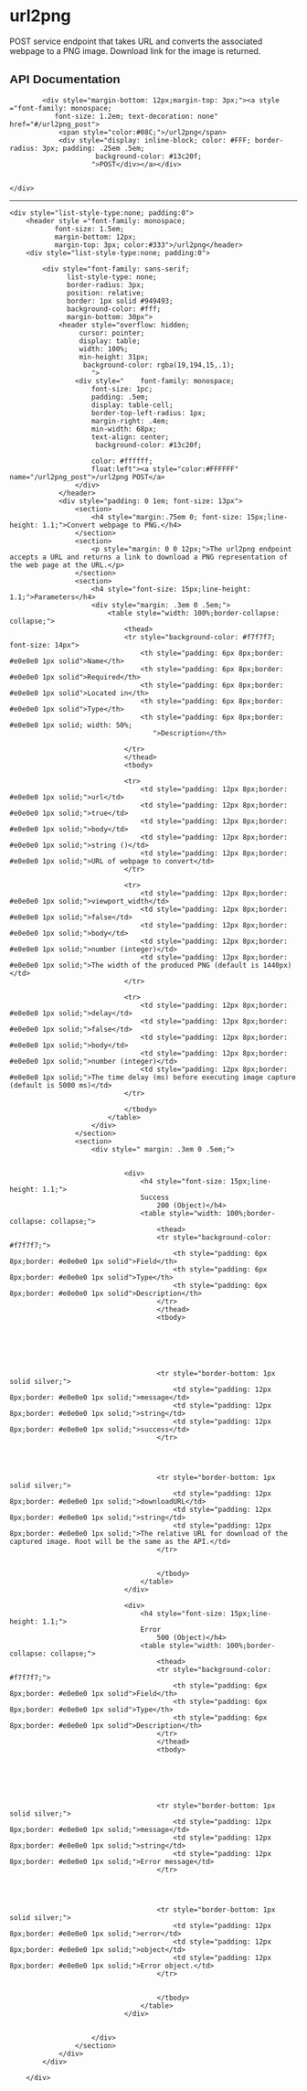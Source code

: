 # url2png
POST service endpoint that takes URL and converts the associated webpage to a PNG image.  Download link for the image is returned.

<div style="font-family: sans-serif;">
    <h2>API Documentation</h2>
    <div style="list-style-type:none; padding:0;" >
        
        
            <div style="margin-bottom: 12px;margin-top: 3px;"><a style ="font-family: monospace;
               font-size: 1.2em; text-decoration: none" href="#/url2png_post">
                <span style="color:#08C;">/url2png</span>
                <div style="display: inline-block; color: #FFF; border-radius: 3px; padding: .25em .5em;
                         background-color: #13c20f;
                        ">POST</div></a></div>
        
    
    </div>
</div>

<hr>

<div style="list-style-type:none; padding:0; font-family: sans-serif;">
    
    <div style="list-style-type:none; padding:0">
        <header style ="font-family: monospace;
               font-size: 1.5em;
               margin-bottom: 12px;
               margin-top: 3px; color:#333">/url2png</header>
        <div style="list-style-type:none; padding:0">
            
            <div style="font-family: sans-serif;
                  list-style-type: none;
                  border-radius: 3px;
                  position: relative;
                  border: 1px solid #949493;
                  background-color: #fff;
                  margin-bottom: 30px">
                <header style="overflow: hidden;
                     cursor: pointer;
                     display: table;
                     width: 100%;
                     min-height: 31px;
                      background-color: rgba(19,194,15,.1);
                        ">
                    <div style="    font-family: monospace;
                        font-size: 1pc;
                        padding: .5em;
                        display: table-cell;
                        border-top-left-radius: 1px;
                        margin-right: .4em;
                        min-width: 68px;
                        text-align: center;
                         background-color: #13c20f;
                        
                        color: #ffffff;
                        float:left"><a style="color:#FFFFFF" name="/url2png_post">/url2png POST</a>
                    </div>
                </header>
                <div style="padding: 0 1em; font-size: 13px">
                    <section>
                        <h4 style="margin:.75em 0; font-size: 15px;line-height: 1.1;">Convert webpage to PNG.</h4>
                    </section>
                    <section>
                        <p style="margin: 0 0 12px;">The url2png endpoint accepts a URL and returns a link to download a PNG representation of the web page at the URL.</p>
                    </section>
                    <section>
                        <h4 style="font-size: 15px;line-height: 1.1;">Parameters</h4>
                        <div style="margin: .3em 0 .5em;">
                            <table style="width: 100%;border-collapse: collapse;">
                                <thead>
                                <tr style="background-color: #f7f7f7; font-size: 14px">
                                    <th style="padding: 6px 8px;border: #e0e0e0 1px solid">Name</th>
                                    <th style="padding: 6px 8px;border: #e0e0e0 1px solid">Required</th>
                                    <th style="padding: 6px 8px;border: #e0e0e0 1px solid">Located in</th>
                                    <th style="padding: 6px 8px;border: #e0e0e0 1px solid">Type</th>
                                    <th style="padding: 6px 8px;border: #e0e0e0 1px solid; width: 50%;
                                       ">Description</th>

                                </tr>
                                </thead>
                                <tbody>
                                
                                <tr>
                                    <td style="padding: 12px 8px;border: #e0e0e0 1px solid;">url</td>
                                    <td style="padding: 12px 8px;border: #e0e0e0 1px solid;">true</td>
                                    <td style="padding: 12px 8px;border: #e0e0e0 1px solid;">body</td>
                                    <td style="padding: 12px 8px;border: #e0e0e0 1px solid;">string ()</td>
                                    <td style="padding: 12px 8px;border: #e0e0e0 1px solid;">URL of webpage to convert</td>
                                </tr>
                                
                                <tr>
                                    <td style="padding: 12px 8px;border: #e0e0e0 1px solid;">viewport_width</td>
                                    <td style="padding: 12px 8px;border: #e0e0e0 1px solid;">false</td>
                                    <td style="padding: 12px 8px;border: #e0e0e0 1px solid;">body</td>
                                    <td style="padding: 12px 8px;border: #e0e0e0 1px solid;">number (integer)</td>
                                    <td style="padding: 12px 8px;border: #e0e0e0 1px solid;">The width of the produced PNG (default is 1440px)</td>
                                </tr>
                                
                                <tr>
                                    <td style="padding: 12px 8px;border: #e0e0e0 1px solid;">delay</td>
                                    <td style="padding: 12px 8px;border: #e0e0e0 1px solid;">false</td>
                                    <td style="padding: 12px 8px;border: #e0e0e0 1px solid;">body</td>
                                    <td style="padding: 12px 8px;border: #e0e0e0 1px solid;">number (integer)</td>
                                    <td style="padding: 12px 8px;border: #e0e0e0 1px solid;">The time delay (ms) before executing image capture (default is 5000 ms)</td>
                                </tr>
                                
                                </tbody>
                            </table>
                        </div>
                    </section>
                    <section>
                        <div style=" margin: .3em 0 .5em;">

                            
                                <div>
                                    <h4 style="font-size: 15px;line-height: 1.1;">
                                    Success
                                        200 (Object)</h4>
                                    <table style="width: 100%;border-collapse: collapse;">
                                        <thead>
                                        <tr style="background-color: #f7f7f7;">
                                            <th style="padding: 6px 8px;border: #e0e0e0 1px solid">Field</th>
                                            <th style="padding: 6px 8px;border: #e0e0e0 1px solid">Type</th>
                                            <th style="padding: 6px 8px;border: #e0e0e0 1px solid">Description</th>
                                        </tr>
                                        </thead>
                                        <tbody>
                                        

                                        
                                        

                                        
                                        <tr style="border-bottom: 1px solid silver;">
                                            <td style="padding: 12px 8px;border: #e0e0e0 1px solid;">message</td>
                                            <td style="padding: 12px 8px;border: #e0e0e0 1px solid;">string</td>
                                            <td style="padding: 12px 8px;border: #e0e0e0 1px solid;">success</td>
                                        </tr>
                                        
                                        

                                        
                                        <tr style="border-bottom: 1px solid silver;">
                                            <td style="padding: 12px 8px;border: #e0e0e0 1px solid;">downloadURL</td>
                                            <td style="padding: 12px 8px;border: #e0e0e0 1px solid;">string</td>
                                            <td style="padding: 12px 8px;border: #e0e0e0 1px solid;">The relative URL for download of the captured image. Root will be the same as the API.</td>
                                        </tr>
                                        
                                        
                                        </tbody>
                                    </table>
                                </div>
                            
                                <div>
                                    <h4 style="font-size: 15px;line-height: 1.1;">
                                    Error 
                                        500 (Object)</h4>
                                    <table style="width: 100%;border-collapse: collapse;">
                                        <thead>
                                        <tr style="background-color: #f7f7f7;">
                                            <th style="padding: 6px 8px;border: #e0e0e0 1px solid">Field</th>
                                            <th style="padding: 6px 8px;border: #e0e0e0 1px solid">Type</th>
                                            <th style="padding: 6px 8px;border: #e0e0e0 1px solid">Description</th>
                                        </tr>
                                        </thead>
                                        <tbody>
                                        

                                        
                                        

                                        
                                        <tr style="border-bottom: 1px solid silver;">
                                            <td style="padding: 12px 8px;border: #e0e0e0 1px solid;">message</td>
                                            <td style="padding: 12px 8px;border: #e0e0e0 1px solid;">string</td>
                                            <td style="padding: 12px 8px;border: #e0e0e0 1px solid;">Error message</td>
                                        </tr>
                                        
                                        

                                        
                                        <tr style="border-bottom: 1px solid silver;">
                                            <td style="padding: 12px 8px;border: #e0e0e0 1px solid;">error</td>
                                            <td style="padding: 12px 8px;border: #e0e0e0 1px solid;">object</td>
                                            <td style="padding: 12px 8px;border: #e0e0e0 1px solid;">Error object.</td>
                                        </tr>
                                        
                                        
                                        </tbody>
                                    </table>
                                </div>
                            

                        </div>
                    </section>
                </div>
            </div>
            
        </div>
        
</div>

